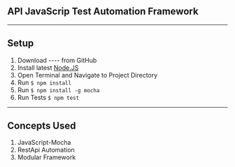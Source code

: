 ## API JavaScrip Test Automation Framework


----
## Setup
1. Download ---- from GitHub
2. Install latest [Node.JS](https://nodejs.org/en/download/)
3. Open Terminal and Navigate to Project Directory
4. Run `$ npm install`
5. Run `$ npm install -g mocha`
6. Run Tests `$ npm test`

----
## Concepts Used
1. JavaScript-Mocha
2. RestApi Automation
3. Modular Framework